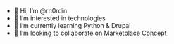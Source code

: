 - 👋 Hi, I’m @rn0rdin
- 👀 I’m interested in technologies
- 🌱 I’m currently learning Python & Drupal
- 💞️ I’m looking to collaborate on Marketplace Concept


<!---
rn0rdin/rn0rdin is a ✨ special ✨ repository because its `README.md` (this file) appears on your GitHub profile.
You can click the Preview link to take a look at your changes.
--->
